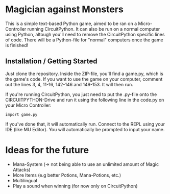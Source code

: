 # Magician against Monsters

This is a simple text-based Python game, aimed to be ran on a Micro-Controller running CircuitPython. It can also be run on a normal computer using Python, altough you'll need to remove the CircuitPython specific lines of code.
There will be a Python-file for "normal" computers once the game is finished!

## Installation / Getting Started

Just clone the repository. Inside the ZIP-file, you'll find a game.py, which is the game's code.
If you want to use the game on your computer, comment out the lines 3, 4, 11-16, 142-146 and 149-153. It will then run.

If you're running CircuitPython, you just need to put the .py-file onto the CIRCUITPYTHON-Drive and run it using the following line in the code.py on your Micro Controller:
```
import game.py
```
If you've done that, it will automatically run. Connect to the REPL using your IDE (like MU Editor). You will automatically be prompted to input your name.

# Ideas for the future
- Mana-System (-> not being able to use an unlimited amount of Magic Attacks)
- More Items (e.g better Potions, Mana-Potions, etc.)
- Multilingual
- Play a sound when winning (for now only on CircuitPython)
